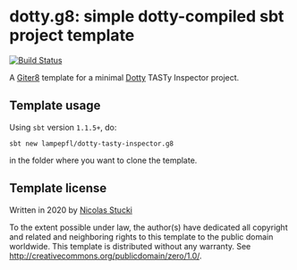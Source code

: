 dotty.g8: simple dotty-compiled sbt project template
=================
[![Build Status](https://travis-ci.org/lampepfl/dotty-tasty-inspector.g8.svg?branch=master)](https://travis-ci.org/lampepfl/dotty-tasty-inspector.g8)

A [Giter8][g8] template for a minimal [Dotty] TASTy Inspector project.

Template usage
--------------
Using `sbt` version `1.1.5+`, do:
```
sbt new lampepfl/dotty-tasty-inspector.g8
```
in the folder where you want to clone the template.

Template license
----------------
Written in 2020 by [Nicolas Stucki]

To the extent possible under law, the author(s) have dedicated all copyright and related
and neighboring rights to this template to the public domain worldwide.
This template is distributed without any warranty. See <http://creativecommons.org/publicdomain/zero/1.0/>.

[g8]: http://www.foundweekends.org/giter8/
[Dotty]: http://dotty.epfl.ch/
[Nicolas Stucki]: https://github.com/nicolasstucki
